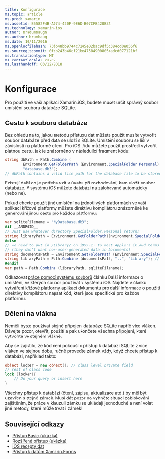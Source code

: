 ```yaml
---
title: Konfigurace
ms.topic: article
ms.prod: xamarin
ms.assetid: E5582F4B-AD74-420F-9E6D-B07CFB420B3A
ms.technology: xamarin-ios
author: bradumbaugh
ms.author: brumbaug
ms.date: 10/11/2016
ms.openlocfilehash: 73bb48bb9744c7245e02bac9df5d384cd0e056f6
ms.sourcegitcommit: 0fdb243b46cf21be47584900805cadcd077121bf
ms.translationtype: MT
ms.contentlocale: cs-CZ
ms.lasthandoff: 03/12/2018
---
```

# <a name="configuration"></a>Konfigurace

Pro použití ve vaší aplikaci Xamarin.iOS, budete muset určit správný soubor umístění souboru databáze SQLite.

## <a name="database-file-path"></a>Cestu k souboru databáze

Bez ohledu na to, jakou metodu přístupu dat můžete použít musíte vytvořit soubor databáze před data se uloží s SQLite. Umístění souboru se liší v závislosti na platformě cílení. Pro iOS třídu můžete použít prostředí vytvořit platnou cestu, jak je znázorněno v následující fragment kódu:

```csharp
string dbPath = Path.Combine (
        Environment.GetFolderPath (Environment.SpecialFolder.Personal),
        "database.db3");
// dbPath contains a valid file path for the database file to be stored
```

Existují další co je potřeba vzít v úvahu při rozhodování, kam uložit soubor databáze. V systému iOS můžete databázi na zálohované automaticky (nebo ne).

Pokud chcete použít jiné umístění na jednotlivých platformách ve vaší aplikaci křížové platformy můžete direktivu kompilátoru znázorněné ke generování jinou cestu pro každou platformu:

```csharp
var sqliteFilename = "MyDatabase.db3";
#if __ANDROID__
// Just use whatever directory SpecialFolder.Personal returns
string libraryPath = Environment.GetFolderPath(Environment.SpecialFolder.Personal); ;
#else
// we need to put in /Library/ on iOS5.1+ to meet Apple's iCloud terms
// (they don't want non-user-generated data in Documents)
string documentsPath = Environment.GetFolderPath (Environment.SpecialFolder.Personal); // Documents folder
string libraryPath = Path.Combine (documentsPath, "..", "Library"); // Library folder instead
#endif
var path = Path.Combine (libraryPath, sqliteFilename);
```

Odkazovat [práce pomocí systému souborů](~/ios/app-fundamentals/file-system.md) článku Další informace o umístění, ve kterých soubor používat v systému iOS. Najdete v článku [vytváření křížové platformy aplikací](~/cross-platform/app-fundamentals/building-cross-platform-applications/index.md) dokumentu pro další informace o použití direktivy kompilátoru napsat kód, které jsou specifické pro každou platformu.

## <a name="threading"></a>Dělení na vlákna

Neměli byste používat stejné připojení databáze SQLite napříč více vláken. Dávejte pozor, otevřít, použití a pak ukončete všechna připojení, které vytvoříte ve stejném vlákně.

Aby se zajistilo, že kód není pokouší o přístup k databázi SQLite z více vláken ve stejnou dobu, ručně proveďte zámek vždy, když chcete přístup k databázi, například takto:

```csharp
object locker = new object(); // class level private field
// rest of class code
lock (locker){
    // Do your query or insert here
}
```

Všechny přístup k databázi (čtení, zápisu, aktualizace atd.) by měl být uzavřen s stejné zámek. Musí dát pozor na vyhněte situaci zablokování zajištěním, že práce v klauzuli zámku se ukládají jednoduché a není volat jiné metody, které může trvat i zámek!


## <a name="related-links"></a>Související odkazy

- [Přístup Basic (ukázka)](https://github.com/xamarin/mobile-samples/tree/master/DataAccess/Basic)
- [Rozšířené přístup (ukázka)](https://github.com/xamarin/mobile-samples/tree/master/DataAccess/Advanced)
- [iOS recepty dat](https://developer.xamarin.com/recipes/ios/data/sqlite/)
- [Přístup k datům Xamarin.Forms](~/xamarin-forms/app-fundamentals/databases.md)
